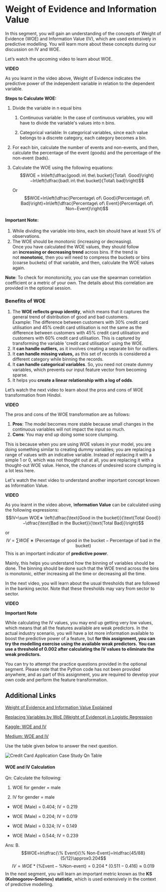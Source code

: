 # Weight of Evidence and Information Value

In this segment, you will gain an understanding of the concepts of Weight of Evidence (WOE) and Information Value (IV), which are used extensively in predictive modelling. You will learn more about these concepts during our discussion on IV and WOE.

Let’s watch the upcoming video to learn about WOE.

**VIDEO**

As you learnt in the video above, Weight of Evidence indicates the predictive power of the independent variable in relation to the dependent variable.

**Steps to Calculate WOE:** 

1.  Divide the variable in n equal bins
    
    1.  Continuous variable: In the case of continuous variables, you will have to divide the variable's values into n bins.
        
    2.  Categorical variable: In categorical variables, since each value belongs to a discrete category, each category becomes a bin.
        
2.  For each bin, calculate the number of events and non-events, and then, calculate the percentage of the event (goods) and the percentage of the non-event (bads).
    
3.  Calculate the WOE using the following equations:
     $$WOE = ln\left(\dfrac{good\ in\ the\ bucket}{Total\  Good}\right)−ln\left(\dfrac{bad\ in\ the\ bucket}{Total\ bad}\right)$$
    
    Or  
    $$WOE=ln\left(\dfrac{Percentage\ of\ Good}{Percentage\ of\ Bad}\right)=ln\left(\dfrac{Percentage\ of\ Event}{Percentage\ of\ Non−Event}\right)$$
    
#### Important Note:

1.  While dividing the variable into bins, each bin should have at least 5% of observations.
2.  The WOE should be monotonic (increasing or decreasing).  
    Once you have calculated the WOE values, they should follow an **increasing or decreasing trend** across bins. If the trend is not **monotonic**, then you will need to compress the buckets or bins (coarse buckets) of that variable, and then, calculate the WOE values again.

**Note**: To check for monotonicity, you can use the spearman correlation coefficient or a metric of your own. The details about this correlation are provided in the optional session.

### Benefits of WOE

1.  The **WOE reflects group identity**, which means that it captures the general trend of distribution of good and bad customers.  
    Example: The difference between customers with 30% credit card utilisation and 45% credit card utilisation is not the same as the difference between customers with 45% credit card utilisation and customers with 60% credit card utilisation. This is captured by transforming the variable 'credit card utilisation' using the WOE.
2.  It **can handle outliers,** as it involves creating a separate bin for outliers.
3.  It **can handle missing values,** as this set of records is considered a different category while binning the records.
4.  It **can handle categorical variables**. So, you need not create dummy variables, which prevents our input feature vector from becoming sparse.
5.  It helps you **create a linear relationship with a log of odds**. 

Let’s watch the next video to learn about the pros and cons of WOE transformation from Hindol.

**VIDEO**

The pros and cons of the WOE transformation are as follows:

1.  **Pros**: The model becomes more stable because small changes in the continuous variables will not impact the input so much.
2.  **Cons**: You may end up doing some score clumping.

This is because when you are using WOE values in your model, you are doing something similar to creating dummy variables; you are replacing a range of values with an indicative variable. Instead of replacing it with a simple 1 or 0, which was not thought out at all, you are replacing it with a thought-out WOE value. Hence, the chances of undesired score clumping is a lot less here.

Let's watch the next video to understand another important concept known as Information Value.

**VIDEO**

As you learnt in the video above, I**nformation Value** can be calculated using the following expressions:
$$IV=\sum WOE∗ \left(\dfrac{\text{Good in the bucket}}{\text{Total Good}}−\dfrac{\text{Bad in the Bucket}}{\text{Total Bad}}\right)$$

or
$$IV=\sum WOE ∗\left(\text{Percentage of good in the bucket}−\text{Percentage of bad in the bucket}\right)$$
This is an important indicator of **predictive power**.

Mainly, this helps you understand how the binning of variables should be done. The binning should be done such that the WOE trend across the bins is monotonic, either increasing all the time or decreasing all the time. 

In the next video, you will learn about the usual thresholds that are followed in the banking sector. Note that these thresholds may vary from sector to sector.

**VIDEO**

**Important Note**

While calculating the IV values, you may end up getting very low values, which means that all the features available are weak predictors. In the actual industry scenario, you will have a lot more information available to boost the predictive power of a feature, but **for this assignment, you can try the modelling exercise using the available weak predictors.** **You can use a threshold of 0.002 after calculating the IV values to eliminate the weak predictors.**

You can try to attempt the practice questions provided in the optional segment. Please note that the Python code has not been provided anywhere, and as part of this assignment, you are required to develop your own code and perform the feature transformation.

## **Additional Links**

[Weight of Evidence and Information Value Explained](https://www.listendata.com/2015/03/weight-of-evidence-woe-and-information.html)

[Replacing Variables by WoE (Weight of Evidence) in Logistic Regression](https://stats.stackexchange.com/questions/189568/replacing-variables-by-woe-weight-of-evidence-in-logistic-regression)

[Kaggle: WOE and IV](https://www.kaggle.com/emotionevil/category-features-selection-information-value)

[Medium: WOE and IV](https://medium.com/@sundarstyles89/weight-of-evidence-and-information-value-using-python-6f05072e83eb)

Use the table given below to answer the next question.

![Credit Card Application Case Study Qn Table](https://i.ibb.co/k67sVYj/Cred-Application-Case-Study-Qn-Table.png)

#### WOE and IV Calculation

Qn: Calculate the following:

1. WOE for gender = male

2. IV for gender = male

- WOE (Male) = 0.404; IV = 0.219

- WOE (Male) = 0.204; IV = 0.019

- WOE (Male) = 0.324; IV = 0.149

- WOE (Male) = 0.544; IV = 0.239

Ans: B. 
$$WOE=ln\dfrac{\% Event}{\% Non-Event}=ln\dfrac{45/88}{5/12}\approx0.204$$
$$IV=WOE*(\text{\% Event}-\text{\% Non-event})=0.204*(0.511-0.416)\approx0.019$$
In the next segment, you will learn an important metric known as the **KS (Kolmogorov–Smirnov) statistic**, which is used extensively in the context of predictive modelling.